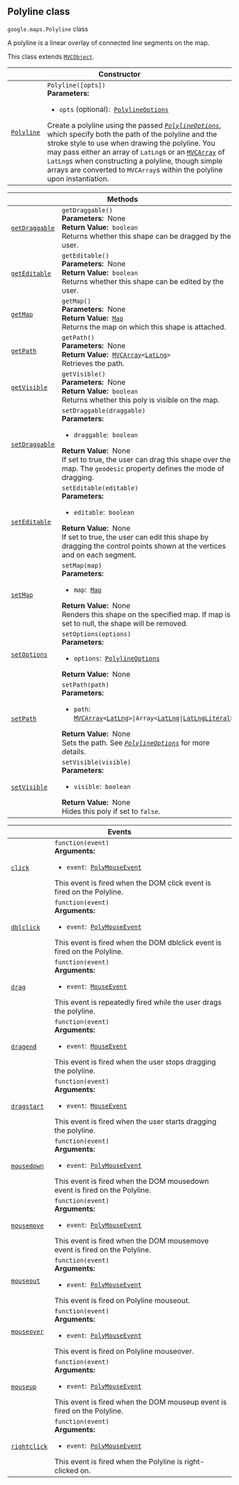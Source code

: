 
<h2 id="Polyline">Polyline class</h2>
<p>
<code><span itemprop="path">google.maps</span>.<span itemprop="name">Polyline</span></code>
class
</p>
<p>A polyline is a linear overlay of connected line segments on the map.</p>
<p>This class extends
<code><a href="MVCObject.md">MVCObject</a></code>.
</p>
<div class="devsite-table-wrapper"><table class="constructors responsive" summary="class Polyline - Constructor">
<thead>
<tr><th colspan="2" id="Polyline.constructor">Constructor</th>
</tr></thead>
<tbody>
<tr>
<td><code><a class="secret-link" href="#Polyline.constructor"><span>Polyline</span></a></code></td>
<td><div><code>Polyline([opts])</code></div>
<div class="desc"><strong>Parameters:</strong>&nbsp; <ul>
<li><code>opts</code> (optional):&nbsp; <code><a href="PolylineOptions.md">PolylineOptions</a></code></li>
</ul></div>
<div class="desc">Create a polyline using the passed <code><em><a href="PolylineOptions.md">PolylineOptions</a></em></code>, which specify both the path of the polyline and the stroke style to use when drawing the polyline. You may pass either an array of <code>LatLng</code>s or an <code><a href="#MVCArray">MVCArray</a></code> of <code>LatLng</code>s when constructing a polyline, though simple arrays are converted to <code>MVCArray</code>s within the polyline upon instantiation.</div></td>
</tr>
</tbody>
</table></div>
<div class="devsite-table-wrapper"><table class="methods responsive" summary="class Polyline - Methods">
<thead>
<tr><th colspan="2">Methods</th>
</tr></thead>
<tbody>
<tr id="Polyline.getDraggable">
<td itemprop="property"><code><a class="secret-link" href="#Polyline.getDraggable"><span>getDraggable</span></a></code></td>
<td><div><code>getDraggable()</code></div>
<div class="desc"><strong>Parameters:</strong>&nbsp; None</div>
<div class="desc"><strong>Return Value:</strong>&nbsp; <code>boolean</code></div>
<div class="desc">Returns whether this shape can be dragged by the user.</div></td>
</tr>
<tr id="Polyline.getEditable">
<td itemprop="property"><code><a class="secret-link" href="#Polyline.getEditable"><span>getEditable</span></a></code></td>
<td><div><code>getEditable()</code></div>
<div class="desc"><strong>Parameters:</strong>&nbsp; None</div>
<div class="desc"><strong>Return Value:</strong>&nbsp; <code>boolean</code></div>
<div class="desc">Returns whether this shape can be edited by the user.</div></td>
</tr>
<tr id="Polyline.getMap">
<td itemprop="property"><code><a class="secret-link" href="#Polyline.getMap"><span>getMap</span></a></code></td>
<td><div><code>getMap()</code></div>
<div class="desc"><strong>Parameters:</strong>&nbsp; None</div>
<div class="desc"><strong>Return Value:</strong>&nbsp; <code><a href="Map.md">Map</a></code></div>
<div class="desc">Returns the map on which this shape is attached.</div></td>
</tr>
<tr id="Polyline.getPath">
<td itemprop="property"><code><a class="secret-link" href="#Polyline.getPath"><span>getPath</span></a></code></td>
<td><div><code>getPath()</code></div>
<div class="desc"><strong>Parameters:</strong>&nbsp; None</div>
<div class="desc"><strong>Return Value:</strong>&nbsp; <code><a href="MVCArray.md">MVCArray</a>&lt;<a href="LatLng.md">LatLng</a>&gt;</code></div>
<div class="desc">Retrieves the path.</div></td>
</tr>
<tr id="Polyline.getVisible">
<td itemprop="property"><code><a class="secret-link" href="#Polyline.getVisible"><span>getVisible</span></a></code></td>
<td><div><code>getVisible()</code></div>
<div class="desc"><strong>Parameters:</strong>&nbsp; None</div>
<div class="desc"><strong>Return Value:</strong>&nbsp; <code>boolean</code></div>
<div class="desc">Returns whether this poly is visible on the map.</div></td>
</tr>
<tr id="Polyline.setDraggable">
<td itemprop="property"><code><a class="secret-link" href="#Polyline.setDraggable"><span>setDraggable</span></a></code></td>
<td><div><code>setDraggable(draggable)</code></div>
<div class="desc"><strong>Parameters:</strong>&nbsp; <ul>
<li><code>draggable</code>:&nbsp; <code>boolean</code></li>
</ul></div>
<div class="desc"><strong>Return Value:</strong>&nbsp; None</div>
<div class="desc">If set to true, the user can drag this shape over the map. The <code>geodesic</code> property defines the mode of dragging.</div></td>
</tr>
<tr id="Polyline.setEditable">
<td itemprop="property"><code><a class="secret-link" href="#Polyline.setEditable"><span>setEditable</span></a></code></td>
<td><div><code>setEditable(editable)</code></div>
<div class="desc"><strong>Parameters:</strong>&nbsp; <ul>
<li><code>editable</code>:&nbsp; <code>boolean</code></li>
</ul></div>
<div class="desc"><strong>Return Value:</strong>&nbsp; None</div>
<div class="desc">If set to true, the user can edit this shape by dragging the control points shown at the vertices and on each segment.</div></td>
</tr>
<tr id="Polyline.setMap">
<td itemprop="property"><code><a class="secret-link" href="#Polyline.setMap"><span>setMap</span></a></code></td>
<td><div><code>setMap(map)</code></div>
<div class="desc"><strong>Parameters:</strong>&nbsp; <ul>
<li><code>map</code>:&nbsp; <code><a href="Map.md">Map</a></code></li>
</ul></div>
<div class="desc"><strong>Return Value:</strong>&nbsp; None</div>
<div class="desc">Renders this shape on the specified map. If map is set to null, the shape will be removed.</div></td>
</tr>
<tr id="Polyline.setOptions">
<td itemprop="property"><code><a class="secret-link" href="#Polyline.setOptions"><span>setOptions</span></a></code></td>
<td><div><code>setOptions(options)</code></div>
<div class="desc"><strong>Parameters:</strong>&nbsp; <ul>
<li><code>options</code>:&nbsp; <code><a href="PolylineOptions.md">PolylineOptions</a></code></li>
</ul></div>
<div class="desc"><strong>Return Value:</strong>&nbsp; None</div>
<div class="desc"></div></td>
</tr>
<tr id="Polyline.setPath">
<td itemprop="property"><code><a class="secret-link" href="#Polyline.setPath"><span>setPath</span></a></code></td>
<td><div><code>setPath(path)</code></div>
<div class="desc"><strong>Parameters:</strong>&nbsp; <ul>
<li><code>path</code>:&nbsp; <code><a href="MVCArray.md">MVCArray</a>&lt;<a href="LatLng.md">LatLng</a>&gt;|Array&lt;<a href="LatLng.md">LatLng</a>|<a href="LatLngLiteral.md">LatLngLiteral</a>&gt;</code></li>
</ul></div>
<div class="desc"><strong>Return Value:</strong>&nbsp; None</div>
<div class="desc">Sets the path. See <em><code><a href="PolylineOptions.md">PolylineOptions</a></code></em> for more details.</div></td>
</tr>
<tr id="Polyline.setVisible">
<td itemprop="property"><code><a class="secret-link" href="#Polyline.setVisible"><span>setVisible</span></a></code></td>
<td><div><code>setVisible(visible)</code></div>
<div class="desc"><strong>Parameters:</strong>&nbsp; <ul>
<li><code>visible</code>:&nbsp; <code>boolean</code></li>
</ul></div>
<div class="desc"><strong>Return Value:</strong>&nbsp; None</div>
<div class="desc">Hides this poly if set to <code>false</code>.</div></td>
</tr>
</tbody>
</table></div>
<div class="devsite-table-wrapper"><table class="details responsive" summary="class Polyline - Events">
<thead>
<tr><th colspan="2">Events</th>
</tr></thead>
<tbody>
<tr id="Polyline.click">
<td itemprop="property"><code><a class="secret-link" href="#Polyline.click"><span>click</span></a></code></td>
<td><div><code>function(event)</code></div>
<div class="desc"><strong>Arguments:</strong>&nbsp; <ul>
<li><code>event</code>:&nbsp; <code><a href="PolyMouseEvent.md">PolyMouseEvent</a></code></li>
</ul></div>
<div class="desc">This event is fired when the DOM click event is fired on the Polyline.</div></td>
</tr>
<tr id="Polyline.dblclick">
<td itemprop="property"><code><a class="secret-link" href="#Polyline.dblclick"><span>dblclick</span></a></code></td>
<td><div><code>function(event)</code></div>
<div class="desc"><strong>Arguments:</strong>&nbsp; <ul>
<li><code>event</code>:&nbsp; <code><a href="PolyMouseEvent.md">PolyMouseEvent</a></code></li>
</ul></div>
<div class="desc">This event is fired when the DOM dblclick event is fired on the Polyline.</div></td>
</tr>
<tr id="Polyline.drag">
<td itemprop="property"><code><a class="secret-link" href="#Polyline.drag"><span>drag</span></a></code></td>
<td><div><code>function(event)</code></div>
<div class="desc"><strong>Arguments:</strong>&nbsp; <ul>
<li><code>event</code>:&nbsp; <code><a href="MouseEvent.md">MouseEvent</a></code></li>
</ul></div>
<div class="desc">This event is repeatedly fired while the user drags the polyline.</div></td>
</tr>
<tr id="Polyline.dragend">
<td itemprop="property"><code><a class="secret-link" href="#Polyline.dragend"><span>dragend</span></a></code></td>
<td><div><code>function(event)</code></div>
<div class="desc"><strong>Arguments:</strong>&nbsp; <ul>
<li><code>event</code>:&nbsp; <code><a href="MouseEvent.md">MouseEvent</a></code></li>
</ul></div>
<div class="desc">This event is fired when the user stops dragging the polyline.</div></td>
</tr>
<tr id="Polyline.dragstart">
<td itemprop="property"><code><a class="secret-link" href="#Polyline.dragstart"><span>dragstart</span></a></code></td>
<td><div><code>function(event)</code></div>
<div class="desc"><strong>Arguments:</strong>&nbsp; <ul>
<li><code>event</code>:&nbsp; <code><a href="MouseEvent.md">MouseEvent</a></code></li>
</ul></div>
<div class="desc">This event is fired when the user starts dragging the polyline.</div></td>
</tr>
<tr id="Polyline.mousedown">
<td itemprop="property"><code><a class="secret-link" href="#Polyline.mousedown"><span>mousedown</span></a></code></td>
<td><div><code>function(event)</code></div>
<div class="desc"><strong>Arguments:</strong>&nbsp; <ul>
<li><code>event</code>:&nbsp; <code><a href="PolyMouseEvent.md">PolyMouseEvent</a></code></li>
</ul></div>
<div class="desc">This event is fired when the DOM mousedown event is fired on the Polyline.</div></td>
</tr>
<tr id="Polyline.mousemove">
<td itemprop="property"><code><a class="secret-link" href="#Polyline.mousemove"><span>mousemove</span></a></code></td>
<td><div><code>function(event)</code></div>
<div class="desc"><strong>Arguments:</strong>&nbsp; <ul>
<li><code>event</code>:&nbsp; <code><a href="PolyMouseEvent.md">PolyMouseEvent</a></code></li>
</ul></div>
<div class="desc">This event is fired when the DOM mousemove event is fired on the Polyline.</div></td>
</tr>
<tr id="Polyline.mouseout">
<td itemprop="property"><code><a class="secret-link" href="#Polyline.mouseout"><span>mouseout</span></a></code></td>
<td><div><code>function(event)</code></div>
<div class="desc"><strong>Arguments:</strong>&nbsp; <ul>
<li><code>event</code>:&nbsp; <code><a href="PolyMouseEvent.md">PolyMouseEvent</a></code></li>
</ul></div>
<div class="desc">This event is fired on Polyline mouseout.</div></td>
</tr>
<tr id="Polyline.mouseover">
<td itemprop="property"><code><a class="secret-link" href="#Polyline.mouseover"><span>mouseover</span></a></code></td>
<td><div><code>function(event)</code></div>
<div class="desc"><strong>Arguments:</strong>&nbsp; <ul>
<li><code>event</code>:&nbsp; <code><a href="PolyMouseEvent.md">PolyMouseEvent</a></code></li>
</ul></div>
<div class="desc">This event is fired on Polyline mouseover.</div></td>
</tr>
<tr id="Polyline.mouseup">
<td itemprop="property"><code><a class="secret-link" href="#Polyline.mouseup"><span>mouseup</span></a></code></td>
<td><div><code>function(event)</code></div>
<div class="desc"><strong>Arguments:</strong>&nbsp; <ul>
<li><code>event</code>:&nbsp; <code><a href="PolyMouseEvent.md">PolyMouseEvent</a></code></li>
</ul></div>
<div class="desc">This event is fired when the DOM mouseup event is fired on the Polyline.</div></td>
</tr>
<tr id="Polyline.rightclick">
<td itemprop="property"><code><a class="secret-link" href="#Polyline.rightclick"><span>rightclick</span></a></code></td>
<td><div><code>function(event)</code></div>
<div class="desc"><strong>Arguments:</strong>&nbsp; <ul>
<li><code>event</code>:&nbsp; <code><a href="PolyMouseEvent.md">PolyMouseEvent</a></code></li>
</ul></div>
<div class="desc">This event is fired when the Polyline is right-clicked on.</div></td>
</tr>
</tbody>
</table></div>
